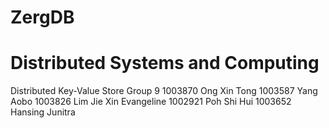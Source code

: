 # ZergDB
# Distributed Systems and Computing
Distributed Key-Value Store
Group 9
1003870    Ong Xin Tong
1003587    Yang Aobo
1003826    Lim Jie Xin Evangeline
1002921    Poh Shi Hui
1003652    Hansing Junitra 

